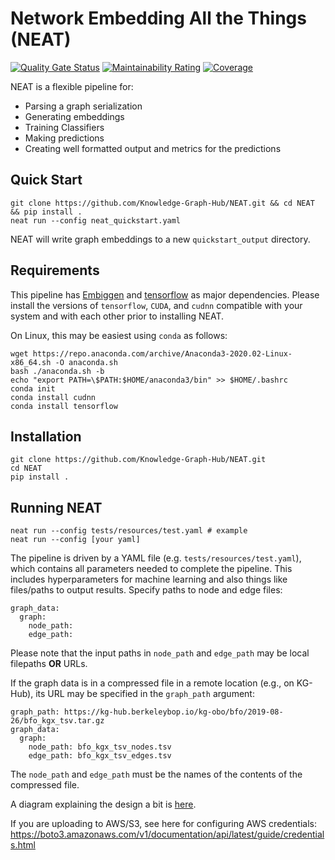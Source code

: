 # Network Embedding All the Things (NEAT)

[![Quality Gate Status](https://sonarcloud.io/api/project_badges/measure?project=Knowledge-Graph-Hub_NEAT&metric=alert_status)](https://sonarcloud.io/dashboard?id=Knowledge-Graph-Hub_NEAT) [![Maintainability Rating](https://sonarcloud.io/api/project_badges/measure?project=Knowledge-Graph-Hub_NEAT&metric=sqale_rating)](https://sonarcloud.io/dashboard?id=Knowledge-Graph-Hub_NEAT) [![Coverage](https://sonarcloud.io/api/project_badges/measure?project=Knowledge-Graph-Hub_NEAT&metric=coverage)](https://sonarcloud.io/dashboard?id=Knowledge-Graph-Hub_NEAT)

NEAT is a flexible pipeline for:
- Parsing a graph serialization
- Generating embeddings
- Training Classifiers
- Making predictions
- Creating well formatted output and metrics for the predictions

## Quick Start
```
git clone https://github.com/Knowledge-Graph-Hub/NEAT.git && cd NEAT && pip install .
neat run --config neat_quickstart.yaml
```
NEAT will write graph embeddings to a new `quickstart_output` directory.

## Requirements

This pipeline has [Embiggen](https://github.com/monarch-initiative/embiggen) and [tensorflow](https://github.com/tensorflow/tensorflow) as major dependencies.
Please install the versions of `tensorflow`, `CUDA`, and `cudnn` compatible with your system and with each other prior to installing NEAT.

On Linux, this may be easiest using `conda` as follows:
```
wget https://repo.anaconda.com/archive/Anaconda3-2020.02-Linux-x86_64.sh -O anaconda.sh
bash ./anaconda.sh -b
echo "export PATH=\$PATH:$HOME/anaconda3/bin" >> $HOME/.bashrc
conda init
conda install cudnn
conda install tensorflow
```

## Installation

```
git clone https://github.com/Knowledge-Graph-Hub/NEAT.git
cd NEAT
pip install .
```

## Running NEAT
```
neat run --config tests/resources/test.yaml # example
neat run --config [your yaml]
```

The pipeline is driven by a YAML file (e.g. `tests/resources/test.yaml`), which contains all parameters needed to complete the pipeline.
This includes hyperparameters for machine learning and also things like files/paths to output results.
Specify paths to node and edge files:
```
graph_data:
  graph:
    node_path: 
    edge_path: 
```
Please note that the input paths in `node_path` and `edge_path` may be local filepaths **OR** URLs.

If the graph data is in a compressed file in a remote location (e.g., on KG-Hub), its URL may be specified in the `graph_path` argument:
```
graph_path: https://kg-hub.berkeleybop.io/kg-obo/bfo/2019-08-26/bfo_kgx_tsv.tar.gz
graph_data:
  graph:
    node_path: bfo_kgx_tsv_nodes.tsv
    edge_path: bfo_kgx_tsv_edges.tsv
```
The `node_path` and `edge_path` must be the names of the contents of the compressed file.

A diagram explaining the design a bit is [here](https://app.diagrams.net/#G1XLKYf9ZiBfWmjfAIeI9yYv_CycE8GmIQ).

If you are uploading to AWS/S3, see here for configuring AWS credentials:
https://boto3.amazonaws.com/v1/documentation/api/latest/guide/credentials.html
